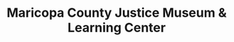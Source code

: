 ---
layout: repo
title: "Maricopa County Justice Museum & Learning Center"
id: 13224
permalink: repos/13224/
---